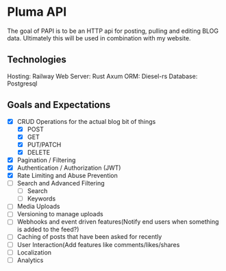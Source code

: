 # Pluma API
The goal of PAPI is to be an HTTP api for posting, pulling and editing BLOG data. Ultimately this will be used in combination with my website.

## Technologies
Hosting: Railway
Web Server: Rust Axum
ORM: Diesel-rs
Database: Postgresql

## Goals and Expectations
- [X] CRUD Operations for the actual blog bit of things
  - [X] POST
  - [X] GET
  - [X] PUT/PATCH
  - [X] DELETE
- [X] Pagination / Filtering
- [X] Authentication / Authorization (JWT)
- [x] Rate Limiting and Abuse Prevention
- [ ] Search and Advanced Filtering
  - [ ] Search
  - [ ] Keywords
- [ ] Media Uploads
- [ ] Versioning to manage uploads
- [ ] Webhooks and event driven features(Notify end users when something is added to the feed?)
- [ ] Caching of posts that have been asked for recently
- [ ] User Interaction(Add features like comments/likes/shares
- [ ] Localization
- [ ] Analytics
